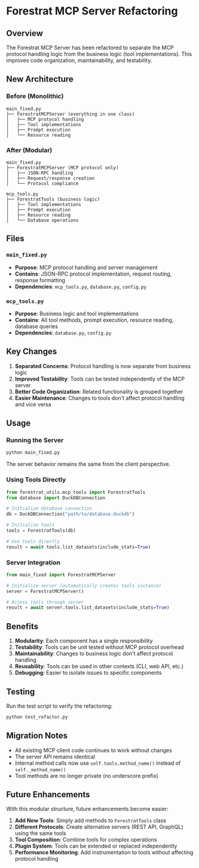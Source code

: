 # Forestrat MCP Server Refactoring

## Overview

The Forestrat MCP Server has been refactored to separate the MCP protocol handling logic from the business logic (tool implementations). This improves code organization, maintainability, and testability.

## New Architecture

### Before (Monolithic)
```
main_fixed.py
├── ForestratMCPServer (everything in one class)
│   ├── MCP protocol handling
│   ├── Tool implementations
│   ├── Prompt execution
│   └── Resource reading
```

### After (Modular)
```
main_fixed.py
├── ForestratMCPServer (MCP protocol only)
│   ├── JSON-RPC handling
│   ├── Request/response creation
│   └── Protocol compliance

mcp_tools.py
├── ForestratTools (business logic)
│   ├── Tool implementations
│   ├── Prompt execution
│   ├── Resource reading
│   └── Database operations
```

## Files

### `main_fixed.py`
- **Purpose**: MCP protocol handling and server management
- **Contains**: JSON-RPC protocol implementation, request routing, response formatting
- **Dependencies**: `mcp_tools.py`, `database.py`, `config.py`

### `mcp_tools.py`
- **Purpose**: Business logic and tool implementations
- **Contains**: All tool methods, prompt execution, resource reading, database queries
- **Dependencies**: `database.py`, `config.py`

## Key Changes

1. **Separated Concerns**: Protocol handling is now separate from business logic
2. **Improved Testability**: Tools can be tested independently of the MCP server
3. **Better Code Organization**: Related functionality is grouped together
4. **Easier Maintenance**: Changes to tools don't affect protocol handling and vice versa

## Usage

### Running the Server
```bash
python main_fixed.py
```

The server behavior remains the same from the client perspective.

### Using Tools Directly
```python
from forestrat_utils.mcp_tools import ForestratTools
from database import DuckDBConnection

# Initialize database connection
db = DuckDBConnection("path/to/database.duckdb")

# Initialize tools
tools = ForestratTools(db)

# Use tools directly
result = await tools.list_datasets(include_stats=True)
```

### Server Integration
```python
from main_fixed import ForestratMCPServer

# Initialize server (automatically creates tools instance)
server = ForestratMCPServer()

# Access tools through server
result = await server.tools.list_datasets(include_stats=True)
```

## Benefits

1. **Modularity**: Each component has a single responsibility
2. **Testability**: Tools can be unit tested without MCP protocol overhead
3. **Maintainability**: Changes to business logic don't affect protocol handling
4. **Reusability**: Tools can be used in other contexts (CLI, web API, etc.)
5. **Debugging**: Easier to isolate issues to specific components

## Testing

Run the test script to verify the refactoring:
```bash
python test_refactor.py
```

## Migration Notes

- All existing MCP client code continues to work without changes
- The server API remains identical
- Internal method calls now use `self.tools.method_name()` instead of `self._method_name()`
- Tool methods are no longer private (no underscore prefix)

## Future Enhancements

With this modular structure, future enhancements become easier:

1. **Add New Tools**: Simply add methods to `ForestratTools` class
2. **Different Protocols**: Create alternative servers (REST API, GraphQL) using the same tools
3. **Tool Composition**: Combine tools for complex operations
4. **Plugin System**: Tools can be extended or replaced independently
5. **Performance Monitoring**: Add instrumentation to tools without affecting protocol handling 
